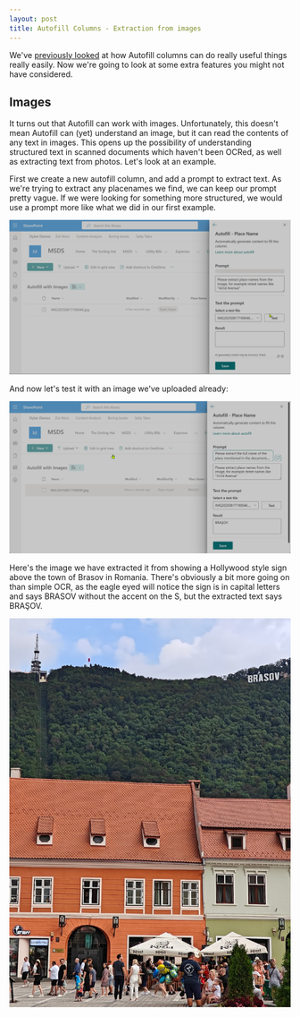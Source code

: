 ```yaml
---
layout: post
title: Autofill Columns - Extraction from images
---
```


We've [previously looked](2025-06-07-In-Praise-Of-Autofill.md) at how Autofill columns can do really useful things really easily. Now we're going to look at some extra features you might not have considered.

## Images ##

It turns out that Autofill can work with images. Unfortunately, this doesn't mean Autofill can (yet) understand an image, but it can read the contents of any text in images. This opens up the possibility of understanding structured text in scanned documents which haven't been OCRed, as well as extracting text from photos. 
Let's look at an example.   

First we create a new autofill column, and add a prompt to extract text. As we're trying to extract any placenames we find, we can keep our prompt pretty vague. If we were looking for something more structured, we would use a prompt more like what we did in our first example.

![Create autofill](../images/2025-09-02/image1.png)

And now let's test it with an image we've uploaded already:

![Test autofill](../images/2025-09-02/image2.png)

Here's the image we have extracted it from showing a Hollywood style sign above the town of Brasov in Romania. There's obviously a bit more going on than simple OCR, as the eagle eyed will notice the sign is in capital letters and says BRASOV without the accent on the S, but the extracted text says BRAŞOV.

![Example Image](../images/2025-09-02/IMG20250817190046.jpg)

